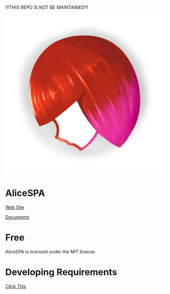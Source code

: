 !!!THIS REPO IS NOT BE MAINTAINED!!!

![Logo](https://github.com/TeamUnfinite/AliceSPA/blob/master/Documents/logo.png)

# AliceSPA
[Web Site](https://teamunfinite.github.io/AliceSPASite/)

[Documents](https://github.com/TeamUnfinite/AliceSPA/wiki)
# Free
AliceSPA is licensed under the MIT license.
# Developing Requirements
[Click This](https://github.com/TeamUnfinite/AliceSPA/wiki/1.-Developing-requirements)

